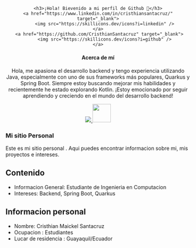 <div style="text-align: center; align="center">
    
    <h3>¡Hola! Bievenido a mi perfil de Github 👋</h3>
    <a href="https://www.linkedin.com/in/cristhiansantacruz/" target="_blank">
         <img src="https://skillicons.dev/icons?i=linkedin" />
    </a>
     <a href="https://github.com/CristhianSantacruz" target="_blank">
         <img src="https://skillicons.dev/icons?i=github" />
    </a>
    
  <div style="text-align: center; margin-top: 20px;">
    <h4>Acerca de mí</h4>
    <p>Hola, me apasiona el desarrollo backend y tengo experiencia utilizando Java, especialmente con uno de sus frameworks más populares, Quarkus y Spring Boot. Siempre estoy buscando mejorar mis habilidades y recientemente he estado explorando Kotlin. 
     ¡Estoy emocionado por seguir aprendiendo y creciendo en el mundo del desarrollo backend!</p>
  </div>

  <a href="https://skillicons.dev">
    <img src="https://skillicons.dev/icons?i=java,kotlin,spring,docker,git" />
  </a>
  <img src="https://cdn.jsdelivr.net/gh/devicons/devicon@latest/icons/quarkus/quarkus-original.svg" width="50" height="50" />
  
</div>


### Mi sitio Personal
Este es mi sitio personal . Aqui puedes encontrar informacion sobre mi, mis proyectos e intereses.

## Contenido
* Informacion General: Estudiante de Ingenieria en Computacion
* Intereses: Backend, Spring Boot, Quarkus
  
## Informacion personal
* Nombre: Cristhian Maickel Santacruz
* Ocupacion : Estudiantes
* Lucar de residencia : Guayaquil/Ecuador
